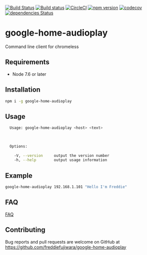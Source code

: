 [![Build Status](https://travis-ci.org/freddiefujiwara/google-home-audioplay.svg?branch=master)](https://travis-ci.org/freddiefujiwara/google-home-audioplay)
[![Build status](https://ci.appveyor.com/api/projects/status/a14pxw5roh4jecv2?svg=true)](https://ci.appveyor.com/project/freddiefujiwara/google-home-audioplay)
[![CircleCI](https://circleci.com/gh/freddiefujiwara/google-home-audioplay.svg?style=svg)](https://circleci.com/gh/freddiefujiwara/google-home-audioplay)
[![npm version](https://badge.fury.io/js/google-home-audioplay.svg)](https://badge.fury.io/js/google-home-audioplay)
[![codecov](https://codecov.io/gh/freddiefujiwara/google-home-audioplay/branch/master/graph/badge.svg)](https://codecov.io/gh/freddiefujiwara/google-home-audioplay)
[![dependencies Status](https://david-dm.org/freddiefujiwara/google-home-audioplay/status.svg)](https://david-dm.org/freddiefujiwara/google-home-audioplay)

# google-home-audioplay
Command line client for chromeless

## Requirements

 - Node 7.6 or later

## Installation

```bash
npm i -g google-home-audioplay
```

## Usage
```bash                                                                                     
  Usage: google-home-audioplay <host> <text>                                                                                    
                                                                                                                         
                                                                                                                               
                                                                                                                               
  Options:                                                                                                                     
                                                                                                                               
    -V, --version     output the version number
    -h, --help        output usage information  
```

## Example
```bash
google-home-audioplay 192.168.1.101 "Hello I'm Freddie"
```

## FAQ

[FAQ](https://github.com/freddiefujiwara/google-home-audioplay/wiki/FAQ)

## Contributing

Bug reports and pull requests are welcome on GitHub at https://github.com/freddiefujiwara/google-home-audioplay

